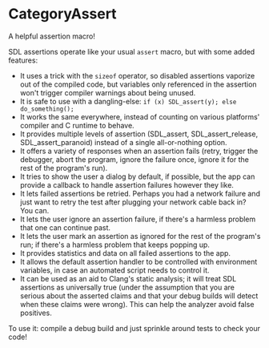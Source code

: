 
# CategoryAssert

A helpful assertion macro!

SDL assertions operate like your usual `assert` macro, but with some added
features:

- It uses a trick with the `sizeof` operator, so disabled assertions
  vaporize out of the compiled code, but variables only referenced in the
  assertion won't trigger compiler warnings about being unused.
- It is safe to use with a dangling-else: `if (x) SDL_assert(y); else
  do_something();`
- It works the same everywhere, instead of counting on various platforms'
  compiler and C runtime to behave.
- It provides multiple levels of assertion (SDL_assert, SDL_assert_release,
  SDL_assert_paranoid) instead of a single all-or-nothing option.
- It offers a variety of responses when an assertion fails (retry, trigger
  the debugger, abort the program, ignore the failure once, ignore it for
  the rest of the program's run).
- It tries to show the user a dialog by default, if possible, but the app
  can provide a callback to handle assertion failures however they like.
- It lets failed assertions be retried. Perhaps you had a network failure
  and just want to retry the test after plugging your network cable back
  in? You can.
- It lets the user ignore an assertion failure, if there's a harmless
  problem that one can continue past.
- It lets the user mark an assertion as ignored for the rest of the
  program's run; if there's a harmless problem that keeps popping up.
- It provides statistics and data on all failed assertions to the app.
- It allows the default assertion handler to be controlled with environment
  variables, in case an automated script needs to control it.
- It can be used as an aid to Clang's static analysis; it will treat SDL
  assertions as universally true (under the assumption that you are serious
  about the asserted claims and that your debug builds will detect when
  these claims were wrong). This can help the analyzer avoid false
  positives.

To use it: compile a debug build and just sprinkle around tests to check
your code!
